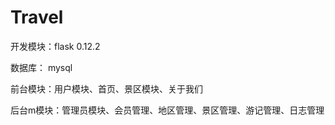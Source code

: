 # Travel
开发模块：flask 0.12.2

数据库：  mysql

前台模块：用户模块、首页、景区模块、关于我们

后台m模块：管理员模块、会员管理、地区管理、景区管理、游记管理、日志管理
